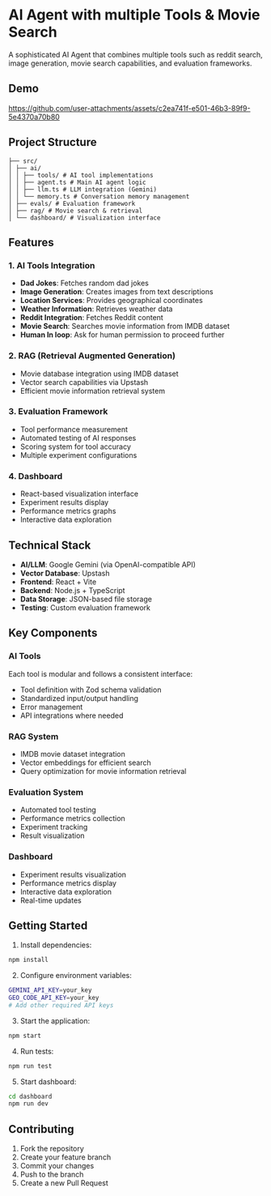 # AI Agent with multiple Tools & Movie Search

A sophisticated AI Agent that combines multiple tools such as reddit search, image generation, movie search capabilities, and evaluation frameworks.

## Demo
https://github.com/user-attachments/assets/c2ea741f-e501-46b3-89f9-5e4370a70b80

## Project Structure

```
├── src/
│ ├── ai/
│ │ ├── tools/ # AI tool implementations
│ │ ├── agent.ts # Main AI agent logic
│ │ ├── llm.ts # LLM integration (Gemini)
│ │ └── memory.ts # Conversation memory management
│ ├── evals/ # Evaluation framework
│ ├── rag/ # Movie search & retrieval
│ └── dashboard/ # Visualization interface

```

## Features

### 1. AI Tools Integration

- **Dad Jokes**: Fetches random dad jokes
- **Image Generation**: Creates images from text descriptions
- **Location Services**: Provides geographical coordinates
- **Weather Information**: Retrieves weather data
- **Reddit Integration**: Fetches Reddit content
- **Movie Search**: Searches movie information from IMDB dataset
- **Human In loop**: Ask for human permission to proceed further

### 2. RAG (Retrieval Augmented Generation)

- Movie database integration using IMDB dataset
- Vector search capabilities via Upstash
- Efficient movie information retrieval system

### 3. Evaluation Framework

- Tool performance measurement
- Automated testing of AI responses
- Scoring system for tool accuracy
- Multiple experiment configurations

### 4. Dashboard

- React-based visualization interface
- Experiment results display
- Performance metrics graphs
- Interactive data exploration

## Technical Stack

- **AI/LLM**: Google Gemini (via OpenAI-compatible API)
- **Vector Database**: Upstash
- **Frontend**: React + Vite
- **Backend**: Node.js + TypeScript
- **Data Storage**: JSON-based file storage
- **Testing**: Custom evaluation framework

## Key Components

### AI Tools

Each tool is modular and follows a consistent interface:

- Tool definition with Zod schema validation
- Standardized input/output handling
- Error management
- API integrations where needed

### RAG System

- IMDB movie dataset integration
- Vector embeddings for efficient search
- Query optimization for movie information retrieval

### Evaluation System

- Automated tool testing
- Performance metrics collection
- Experiment tracking
- Result visualization

### Dashboard

- Experiment results visualization
- Performance metrics display
- Interactive data exploration
- Real-time updates

## Getting Started

1. Install dependencies:

```bash
npm install
```

2. Configure environment variables:

```bash
GEMINI_API_KEY=your_key
GEO_CODE_API_KEY=your_key
# Add other required API keys
```

3. Start the application:

```bash
npm start
```

4. Run tests:

```bash
npm run test
```

5. Start dashboard:

```bash
cd dashboard
npm run dev
```

## Contributing

1. Fork the repository
2. Create your feature branch
3. Commit your changes
4. Push to the branch
5. Create a new Pull Request

